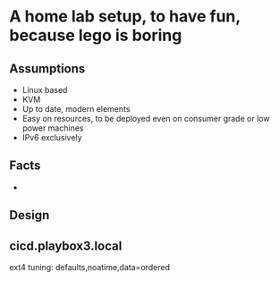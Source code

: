 # A home lab setup, to have fun, because lego is boring

## Assumptions

* Linux based
* KVM
* Up to date, modern elements
* Easy on resources, to be deployed even on consumer grade or low power machines
* IPv6 exclusively

## Facts

* 

## Design

## cicd.playbox3.local

ext4 tuning: defaults,noatime,data=ordered
